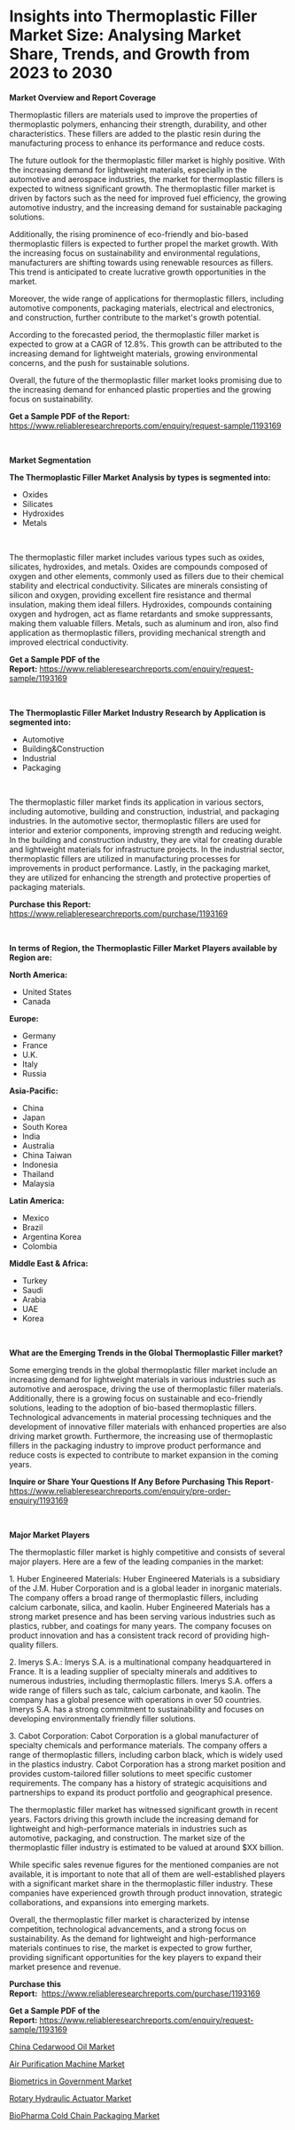 <p><h1>Insights into Thermoplastic Filler Market Size: Analysing Market Share, Trends, and Growth from 2023 to 2030</h1></p><p><strong>Market Overview and Report Coverage</strong></p>
<p><p>Thermoplastic fillers are materials used to improve the properties of thermoplastic polymers, enhancing their strength, durability, and other characteristics. These fillers are added to the plastic resin during the manufacturing process to enhance its performance and reduce costs.</p><p>The future outlook for the thermoplastic filler market is highly positive. With the increasing demand for lightweight materials, especially in the automotive and aerospace industries, the market for thermoplastic fillers is expected to witness significant growth. The thermoplastic filler market is driven by factors such as the need for improved fuel efficiency, the growing automotive industry, and the increasing demand for sustainable packaging solutions.</p><p>Additionally, the rising prominence of eco-friendly and bio-based thermoplastic fillers is expected to further propel the market growth. With the increasing focus on sustainability and environmental regulations, manufacturers are shifting towards using renewable resources as fillers. This trend is anticipated to create lucrative growth opportunities in the market.</p><p>Moreover, the wide range of applications for thermoplastic fillers, including automotive components, packaging materials, electrical and electronics, and construction, further contribute to the market's growth potential.</p><p>According to the forecasted period, the thermoplastic filler market is expected to grow at a CAGR of 12.8%. This growth can be attributed to the increasing demand for lightweight materials, growing environmental concerns, and the push for sustainable solutions.</p><p>Overall, the future of the thermoplastic filler market looks promising due to the increasing demand for enhanced plastic properties and the growing focus on sustainability.</p></p>
<p><strong>Get a Sample PDF of the Report:</strong> <a href="https://www.reliableresearchreports.com/enquiry/request-sample/1193169">https://www.reliableresearchreports.com/enquiry/request-sample/1193169</a></p>
<p>&nbsp;</p>
<p><strong>Market Segmentation</strong></p>
<p><strong>The Thermoplastic Filler Market Analysis by types is segmented into:</strong></p>
<p><ul><li>Oxides</li><li>Silicates</li><li>Hydroxides</li><li>Metals</li></ul></p>
<p>&nbsp;</p>
<p><p>The thermoplastic filler market includes various types such as oxides, silicates, hydroxides, and metals. Oxides are compounds composed of oxygen and other elements, commonly used as fillers due to their chemical stability and electrical conductivity. Silicates are minerals consisting of silicon and oxygen, providing excellent fire resistance and thermal insulation, making them ideal fillers. Hydroxides, compounds containing oxygen and hydrogen, act as flame retardants and smoke suppressants, making them valuable fillers. Metals, such as aluminum and iron, also find application as thermoplastic fillers, providing mechanical strength and improved electrical conductivity.</p></p>
<p><strong>Get a Sample PDF of the Report:</strong>&nbsp;<a href="https://www.reliableresearchreports.com/enquiry/request-sample/1193169">https://www.reliableresearchreports.com/enquiry/request-sample/1193169</a></p>
<p>&nbsp;</p>
<p><strong>The Thermoplastic Filler Market Industry Research by Application is segmented into:</strong></p>
<p><ul><li>Automotive</li><li>Building&Construction</li><li>Industrial</li><li>Packaging</li></ul></p>
<p>&nbsp;</p>
<p><p>The thermoplastic filler market finds its application in various sectors, including automotive, building and construction, industrial, and packaging industries. In the automotive sector, thermoplastic fillers are used for interior and exterior components, improving strength and reducing weight. In the building and construction industry, they are vital for creating durable and lightweight materials for infrastructure projects. In the industrial sector, thermoplastic fillers are utilized in manufacturing processes for improvements in product performance. Lastly, in the packaging market, they are utilized for enhancing the strength and protective properties of packaging materials.</p></p>
<p><strong>Purchase this Report:</strong>&nbsp; <a href="https://www.reliableresearchreports.com/purchase/1193169">https://www.reliableresearchreports.com/purchase/1193169</a></p>
<p>&nbsp;</p>
<p><strong>In terms of Region, the Thermoplastic Filler Market Players available by Region are:</strong></p>
<p>
    <p> <strong> North America: </strong>
        <ul>
            <li>United States</li>
            <li>Canada</li>
        </ul>
        </p> 
    <p> <strong> Europe: </strong>
        <ul>
            <li>Germany</li>
            <li>France</li>
            <li>U.K.</li>
            <li>Italy</li>
            <li>Russia</li>
        </ul>
        </p> 
    <p> <strong> Asia-Pacific: </strong>
        <ul>
            <li>China</li>
            <li>Japan</li>
            <li>South Korea</li>
            <li>India</li>
            <li>Australia</li>
            <li>China Taiwan</li>
            <li>Indonesia</li>
            <li>Thailand</li>
            <li>Malaysia</li>
        </ul>
        </p> 
    <p> <strong> Latin America: </strong>
        <ul>
            <li>Mexico</li>
            <li>Brazil</li>
            <li>Argentina Korea</li>
            <li>Colombia</li>
        </ul>
        </p> 
    <p> <strong> Middle East & Africa: </strong>
        <ul>
            <li>Turkey</li>
            <li>Saudi</li>
            <li>Arabia</li>
            <li>UAE</li>
            <li>Korea</li>
        </ul>
    </p>
    </p>
<p>&nbsp;</p>
<p><strong>What are the Emerging Trends in the Global Thermoplastic Filler market?</strong></p>
<p><p>Some emerging trends in the global thermoplastic filler market include an increasing demand for lightweight materials in various industries such as automotive and aerospace, driving the use of thermoplastic filler materials. Additionally, there is a growing focus on sustainable and eco-friendly solutions, leading to the adoption of bio-based thermoplastic fillers. Technological advancements in material processing techniques and the development of innovative filler materials with enhanced properties are also driving market growth. Furthermore, the increasing use of thermoplastic fillers in the packaging industry to improve product performance and reduce costs is expected to contribute to market expansion in the coming years.</p></p>
<p><strong>Inquire or Share Your Questions If Any Before Purchasing This Report</strong>- <a href="https://www.reliableresearchreports.com/enquiry/pre-order-enquiry/1193169">https://www.reliableresearchreports.com/enquiry/pre-order-enquiry/1193169</a></p>
<p>&nbsp;</p>
<p><strong>Major Market Players</strong></p>
<p><p>The thermoplastic filler market is highly competitive and consists of several major players. Here are a few of the leading companies in the market:</p><p>1. Huber Engineered Materials: Huber Engineered Materials is a subsidiary of the J.M. Huber Corporation and is a global leader in inorganic materials. The company offers a broad range of thermoplastic fillers, including calcium carbonate, silica, and kaolin. Huber Engineered Materials has a strong market presence and has been serving various industries such as plastics, rubber, and coatings for many years. The company focuses on product innovation and has a consistent track record of providing high-quality fillers.</p><p>2. Imerys S.A.: Imerys S.A. is a multinational company headquartered in France. It is a leading supplier of specialty minerals and additives to numerous industries, including thermoplastic fillers. Imerys S.A. offers a wide range of fillers such as talc, calcium carbonate, and kaolin. The company has a global presence with operations in over 50 countries. Imerys S.A. has a strong commitment to sustainability and focuses on developing environmentally friendly filler solutions.</p><p>3. Cabot Corporation: Cabot Corporation is a global manufacturer of specialty chemicals and performance materials. The company offers a range of thermoplastic fillers, including carbon black, which is widely used in the plastics industry. Cabot Corporation has a strong market position and provides custom-tailored filler solutions to meet specific customer requirements. The company has a history of strategic acquisitions and partnerships to expand its product portfolio and geographical presence.</p><p>The thermoplastic filler market has witnessed significant growth in recent years. Factors driving this growth include the increasing demand for lightweight and high-performance materials in industries such as automotive, packaging, and construction. The market size of the thermoplastic filler industry is estimated to be valued at around $XX billion.</p><p>While specific sales revenue figures for the mentioned companies are not available, it is important to note that all of them are well-established players with a significant market share in the thermoplastic filler industry. These companies have experienced growth through product innovation, strategic collaborations, and expansions into emerging markets.</p><p>Overall, the thermoplastic filler market is characterized by intense competition, technological advancements, and a strong focus on sustainability. As the demand for lightweight and high-performance materials continues to rise, the market is expected to grow further, providing significant opportunities for the key players to expand their market presence and revenue.</p></p>
<p><strong>Purchase this Report:</strong>&nbsp;&nbsp;<a href="https://www.reliableresearchreports.com/purchase/1193169">https://www.reliableresearchreports.com/purchase/1193169</a></p>
<p></p>
<p><strong>Get a Sample PDF of the Report:</strong>&nbsp;<a href="https://www.reliableresearchreports.com/enquiry/request-sample/1193169">https://www.reliableresearchreports.com/enquiry/request-sample/1193169</a></p>
<p><p><a href="https://github.com/WillieWoodard/Market-Research-Report-List-1/blob/main/china-cedarwood-oil-market.md">China Cedarwood Oil Market</a></p><p><a href="https://www.linkedin.com/pulse/air-purification-machine-market-research-report-unlocks-dy6ye/">Air Purification Machine Market</a></p><p><a href="https://medium.com/@evertkohler82/biometrics-in-government-market-size-cagr-trends-2024-2030-46e19d7c42b9">Biometrics in Government Market</a></p><p><a href="https://www.linkedin.com/pulse/decoding-rotary-hydraulic-actuator-market-deep-dive-latest-1ajme/">Rotary Hydraulic Actuator Market</a></p><p><a href="https://medium.com/@marcoshoppe2023/biopharma-cold-chain-packaging-market-size-cagr-trends-2024-2030-170a40345640">BioPharma Cold Chain Packaging Market</a></p></p>